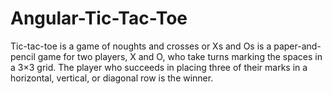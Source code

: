 # Angular-Tic-Tac-Toe

Tic-tac-toe is a game of noughts and crosses or Xs and Os is a paper-and-pencil game for two players,
X and O, who take turns marking the spaces in a 3×3 grid. The player who succeeds in placing three of
their marks in a horizontal, vertical, or diagonal row is the winner.
